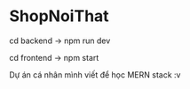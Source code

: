 # ShopNoiThat

cd backend -> npm run dev

cd frontend -> npm start

Dự án cá nhân mình viết để học MERN stack :v
